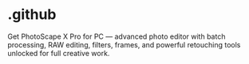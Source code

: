 # .github
Get PhotoScape X Pro for PC — advanced photo editor with batch processing, RAW editing, filters, frames, and powerful retouching tools unlocked for full creative work.
